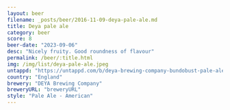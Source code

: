 ```yaml
---
layout: beer
filename: _posts/beer/2016-11-09-deya-pale-ale.md
title: Deya pale ale
category: beer
score: 8
beer-date: "2023-09-06"
desc: "Nicely fruity. Good roundness of flavour"
permalink: /beer/:title.html
img: /img/list/deya-pale-ale.jpeg
untappd: "https://untappd.com/b/deya-brewing-company-bundobust-pale-ale/4157545"
country: "England"
brewery: "DEYA Brewing Company"
breweryURL: "breweryURL"
style: "Pale Ale - American"
---
```

